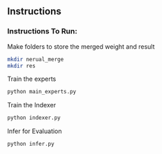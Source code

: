 ## Instructions

### Instructions To Run:

Make folders to store the merged weight and result
```bash
mkdir nerual_merge
mkdir res
```

Train the experts
```bash
python main_experts.py
```

Train the Indexer
```bash
python indexer.py
```

Infer for Evaluation
```bash
python infer.py
```

